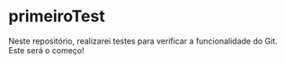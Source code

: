 # primeiroTest
Neste repositório, realizarei testes para verificar a funcionalidade do Git. Este será o começo!

